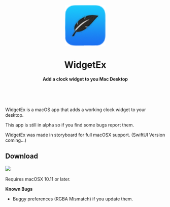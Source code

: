 <div align="center">
	<img src="https://raw.githubusercontent.com/WolfHexPlus/WidgetEx/main/icon.png" width="128" height="128">
	<h1>WidgetEx</h1>
	<p>
		<b>Add a clock widget to you Mac Desktop</b>
	</p>
	<br>
	<br>
	<br>
</div>

WidgetEx is a macOS app that adds a working clock widget to your desktop.

This app is still in alpha so if you find some bugs report them.

WidgetEx was made in storyboard for full macOSX support. (SwiftUI Version coming...)

## Download

[![](https://github.com/WolfHexPlus/WidgetEx)](https://apps.apple.com/app/id1351639930)

Requires macOSX 10.11 or later.

**Known Bugs**

- Buggy preferences (RGBA Mismatch) if you update them.
